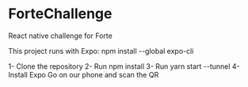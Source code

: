 # ForteChallenge
React native challenge for Forte

This project runs with Expo:
npm install --global expo-cli

1- Clone the repository
2- Run npm install
3- Run yarn start --tunnel
4- Install Expo Go on our phone and scan the QR
